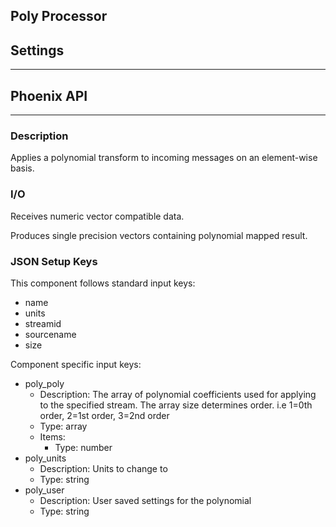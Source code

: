 ## Poly Processor
## Settings
___
## Phoenix API
___
### Description

Applies a polynomial transform to incoming messages on an element-wise basis.

### I/O

Receives numeric vector compatible data.

Produces single precision vectors containing polynomial mapped result.

### JSON Setup Keys

This component follows standard input keys:
- name
- units
- streamid
- sourcename
- size

Component specific input keys:
- poly_poly
  - Description: The array of polynomial coefficients used for applying to the specified stream. The array size determines order. i.e 1=0th order, 2=1st order, 3=2nd order
  - Type: array
  - Items:
    - Type: number
- poly_units
  - Description: Units to change to
  - Type: string
- poly_user
  - Description: User saved settings for the polynomial
  - Type: string